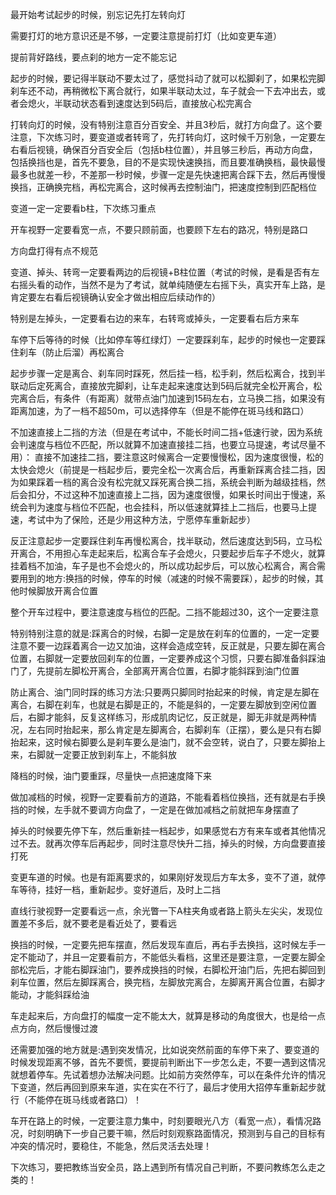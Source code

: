 最开始考试起步的时候，别忘记先打左转向灯

需要打灯的地方意识还是不够，一定要注意提前打灯（比如变更车道）

提前背好路线，要点刹的地方一定不能忘记

起步的时候，要记得半联动不要太过了，感觉抖动了就可以松脚刹了，如果松完脚刹车还不动，再稍微松下离合就行，如果半联动太过，车子就会一下去冲出去，或者会熄火，半联动状态看到速度达到5码后，直接放心松完离合

打转向灯的时候，没有特别注意百分百安全、并且3秒后，就打方向盘了。这个要注意，下次练习时，要变道或者转弯了，先打转向灯，这时候千万别急，一定要左右看后视镜，确保百分百安全后（包括b柱位置），并且够三秒后，再动方向盘，包括换挡也是，首先不要急，目的不是实现快速换挡，而且要准确换档，最快最慢最多也就差一秒，不差那一秒时候，步骤一定是先快速把离合踩下去，然后再慢慢换挡，正确换完档，再松完离合，这时候再去控制油门，把速度控制到匹配档位

变道一定一定要看b柱，下次练习重点

开车视野一定要看宽一点，不要只顾前面，也要顾下左右的路况，特别是路口

方向盘打得有点不规范

变道、掉头、转弯一定要看两边的后视镜+B柱位置（考试的时候，是看是否有左右摇头看的动作，当然不是为了考试，就单纯随便左右摇下头，真实开车上路，是肯定要左右看后视镜确认安全才做出相应后续动作的）

特别是左掉头，一定要看右边的来车，右转弯或掉头，一定要看右后方来车

车停下后等待的时候（比如停车等红绿灯）一定要踩刹车，起步的时候也一定要踩住刹车（防止后溜）再松离合


起步步骤一定是离合、刹车同时踩死，然后挂一档，松手刹，然后松离合，找到半联动后定死离合，直接放完脚刹，让车走起来速度达到5码后就完全松开离合，松完离合后，有条件（有距离）就带点油门加速到15码左右，立马换二挡，如果没有距离加速，为了一档不超50m，可以选择停车（但是不能停在斑马线和路口）

不加速直接上二挡的方法（但是在考试中，不能长时间二挡+低速行驶，因为系统会判速度与档位不匹配，所以就算不加速直接挂二挡，也要立马提速，考试尽量不用）：
直接不加速挂二挡，要注意这时候离合一定要慢慢松，因为速度很慢，松的太快会熄火（前提是一档起步后，要完全松一次离合后，再重新踩离合挂二挡，因为如果踩着一档的离合没有松完就又踩死离合换二挡，系统会判断为越级挂档，然后会扣分，不过这种不加速直接上二挡，因为速度很慢，如果长时间出于慢速，系统会判为速度与档位不匹配，也会挂科，所以低速就算挂上二挡后，也要马上提速，考试中为了保险，还是少用这种方法，宁愿停车重新起步）

反正注意起步一定要踩住刹车再慢松离合，找半联动，然后速度达到5码，立马松开离合，不用担心车走起来后，松离合车子会熄火，只要起步后车子不熄火，就算挂着档不加油，车子是也不会熄火的，所以成功起步后，可以放心松离合，离合需要用到的地方:换挡的时候，停车的时候（减速的时候不需要踩），起步的时候，其他时候脚放开离合位置


整个开车过程中，要注意速度与档位的匹配。二挡不能超过30，这个一定要注意

特别特别注意的就是:踩离合的时候，右脚一定是放在刹车的位置的，一定一定要注意不要一边踩着离合一边又加油，这样会造成空转，反正就是，只要左脚在离合位置，右脚就一定要放回刹车的位置，一定要养成这个习惯，只要右脚准备斜踩油门了，先提前左脚松开离合，全部离开离合位置，右脚才能斜踩到油门位置

防止离合、油门同时踩的练习方法:只要两只脚同时抬起来的时候，肯定是左脚在离合，右脚在刹车，也就是右脚是正的，不能是斜的，一定要左脚放到空闲位置后，右脚才能斜，反复这样练习，形成肌肉记忆，反正就是，脚无非就是两种情况，左右同时抬起来，那么肯定是左脚离合，右脚刹车（正摆），要么是只有右脚抬起来，这时候右脚要么是刹车要么是油门，就不会空转，说白了，只要左脚抬上来，右脚就一定要正放到刹车上，不能斜放

降档的时候，油门要重踩，尽量快一点把速度降下来

做加减档的时候，视野一定要看前方的道路，不能看着档位换挡，还有就是右手换挡的时候，左手就不要调方向盘了，一定是在做加减档之前就把车身摆直了

掉头的时候要先停下车，然后重新挂一档起步，如果感觉右方有来车或者其他情况过不去。就再次停车后再起步，同时注意尽快升二挡，掉头的时候，方向盘要直接打死


变更车道的时候。也是有距离要求的，如果刚好发现后方车太多，变不了道，就停车等待，挂好一档，重新起步。变好道后，及时上二挡


直线行驶视野一定要看远一点，余光瞥一下A柱夹角或者路上箭头左尖尖，发现位置差不多后，就不要老是看近处了，要看远


换挡的时候，一定要先把车摆直，然后发现车直后，再右手去换挡，这时候左手一定不能动了，并且一定要看前方，不能低头看档，这里还是要注意，一定要左脚全部松完后，才能右脚踩油门，要养成换挡的时候，右脚松开油门后，先把右脚回到刹车位置，然后左脚踩离合，换完档，左脚放完离合，左脚离开离合位置，右脚才能动，才能斜踩给油


车走起来后，方向盘打的幅度一定不能太大，就算是移动的角度很大，也是给一点点方向，然后慢慢过渡

还需要加强的地方就是:遇到突发情况，比如说突然前面的车停下来了、要变道的时候发现距离不够，首先不要慌，要提前判断出下一步怎么走，不要一遇到这情况就想着停车。先试着想办法解决问题。比如前方突然停车，可以在条件允许的情况下变道，然后再回到原来车道，实在实在不行了，最后才使用大招停车重新起步就行（不能停在斑马线或者路口）！


车开在路上的时候，一定要注意力集中，时刻要眼光八方（看宽一点），看情况路况，时刻明确下一步自己要干嘛，然后时刻观察路面情况，预测到与自己的目标有冲突的情况时，要稳住，不能急，然后灵活去处理！

下次练习，要把教练当安全员，路上遇到所有情况自己判断，不要问教练怎么走之类的！